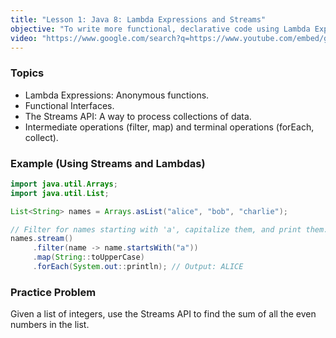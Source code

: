 ```yaml
---
title: "Lesson 1: Java 8: Lambda Expressions and Streams"
objective: "To write more functional, declarative code using Lambda Expressions and the Streams API."
video: "https://www.google.com/search?q=https://www.youtube.com/embed/gpIUfj3KaOc"
---
```


### Topics

- Lambda Expressions: Anonymous functions.
- Functional Interfaces.
- The Streams API: A way to process collections of data.
- Intermediate operations (filter, map) and terminal operations (forEach, collect).

### Example (Using Streams and Lambdas)

```java
import java.util.Arrays;
import java.util.List;

List<String> names = Arrays.asList("alice", "bob", "charlie");

// Filter for names starting with 'a', capitalize them, and print them.
names.stream()
     .filter(name -> name.startsWith("a"))
     .map(String::toUpperCase)
     .forEach(System.out::println); // Output: ALICE
```

### Practice Problem

Given a list of integers, use the Streams API to find the sum of all the even numbers in the list.
